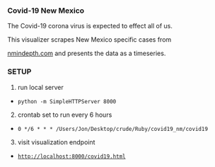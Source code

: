 ### Covid-19 New Mexico

The Covid-19 corona virus is expected to effect all of us.

This visualizer scrapes New Mexico specific cases from

[nmindepth.com](http://nmindepth.com/2020/03/13/map-new-mexico-covid-19-cases/)
and presents the data as a timeseries.

### SETUP
1. run local server
  - `python -m SimpleHTTPServer 8000`
2. crontab set to run every 6 hours
  - `0 */6 * * * /Users/Jon/Desktop/crude/Ruby/covid19_nm/covid19`
3. visit visualization endpoint
  - [`http://localhost:8000/covid19.html`](http://localhost:8000/covid19.html)
